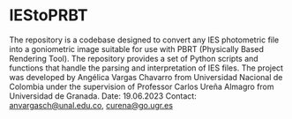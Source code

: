# IEStoPRBT
The repository is a  codebase designed to convert any IES photometric file into a goniometric image suitable for use with PBRT (Physically Based Rendering Tool). The repository provides a set of Python scripts and functions that handle the parsing and interpretation of IES files.
The project was developed by Angélica Vargas Chavarro from Universidad Nacional de Colombia under the supervision of Professor Carlos Ureña Almagro from Universidad de Granada.
Date: 19.06.2023
Contact: anvargasch@unal.edu.co, curena@go.ugr.es

